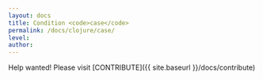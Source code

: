 ```yaml
---
layout: docs
title: Condition <code>case</code>
permalink: /docs/clojure/case/
level: 
author: 
---
```


Help wanted! Please visit  [CONTRIBUTE]({{ site.baseurl }}/docs/contribute)